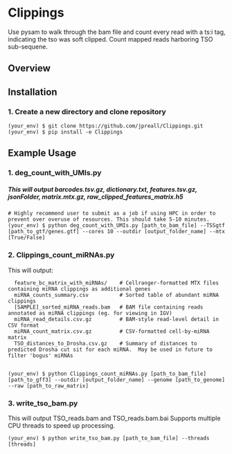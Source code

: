 # Clippings
Use pysam to walk through the bam file and count every read with a ts:i tag, indicating the tso was soft clipped.
Count mapped reads harboring TSO sub-sequene.

## Overview

## Installation
### 1. Create a new directory and clone repository
```
(your_env) $ git clone https://github.com/jpreall/Clippings.git
(your_env) $ pip install -e Clippings
```

## Example Usage
### 1. deg_count_with_UMIs.py 
##### This will output barcodes.tsv.gz, dictionary.txt, features.tsv.gz, jsonFolder, matrix.mtx.gz, raw_clipped_features_matrix.h5
```
# Highly recommend user to submit as a job if using HPC in order to prevent over overuse of resources. This should take 5-10 minutes.
(your_env) $ python deg_count_with_UMIs.py [path_to_bam_file] --TSSgtf [path_to_gtf/genes.gtf] --cores 10 --outdir [output_folder_name] --mtx [True/False]
```

### 2. Clippings_count_miRNAs.py
This will output: 
```
  feature_bc_matrix_with_miRNAs/    # Cellranger-formatted MTX files containing miRNA clippings as additional genes
  miRNA_counts_summary.csv          # Sorted table of abundant miRNA clippings
  [SAMPLE]_sorted_miRNA_reads.bam   # BAM file containing reads annotated as miRNA clippings (eg. for viewing in IGV)
  miRNA_read_details.csv.gz         # BAM-style read-level detail in CSV format
  miRNA_count_matrix.csv.gz         # CSV-formatted cell-by-miRNA matrix
  TSO_distances_to_Drosha.csv.gz    # Summary of distances to predicted Drosha cut sit for each miRNA.  May be used in future to filter 'bogus' miRNAs
  
```

```
(your_env) $ python Clippings_count_miRNAs.py [path_to_bam_file] [path_to_gff3] --outdir [output_folder_name] --genome [path_to_genome] --raw [path_to_raw_matrix]
```

### 3. write_tso_bam.py
This will output TSO_reads.bam and TSO_reads.bam.bai
Supports multiple CPU threads to speed up processing. 
```
(your_env) $ python write_tso_bam.py [path_to_bam_file] --threads [threads]
```
